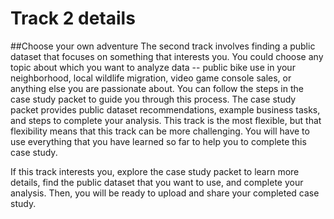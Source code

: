 # Track 2 details

##Choose your own adventure
The second track involves finding a public dataset that focuses on something that interests you. You could choose any topic about which you want to analyze data -- public bike use in your neighborhood, local wildlife migration, video game console sales, or anything else you are passionate about. You can follow the steps in the case study packet to guide you through this process. The case study packet provides public dataset recommendations, example business tasks, and steps to complete your analysis. This track is the most flexible, but that flexibility means that this track can be more challenging. You will have to use everything that you have learned so far to help you to complete this case study. 

If this track interests you, explore the case study packet to learn more details, find the public dataset that you want to use, and complete your analysis. Then, you will be ready to upload and share your completed case study.
